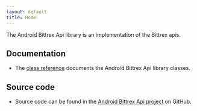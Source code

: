 ```yaml
---
layout: default
title: Home
---
```


The Android Bittrex Api library is an implementation of the Bittrex apis.

## Documentation ##

* The [class reference][] documents the Android Bittrex Api library classes.

[class reference]: https://corycharlton.github.io/Android-Bittrex-Api/doc/reference

## Source code ##

* Source code can be found in the [Android Bittrex Api project][] on GitHub.

[Android Bittrex Api project]: https://github.com/CoryCharlton/Android-Bittrex-Api
